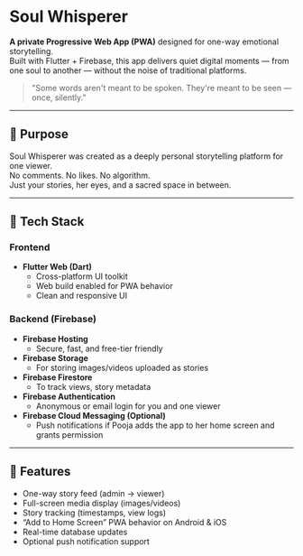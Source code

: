 # Soul Whisperer

**A private Progressive Web App (PWA)** designed for one-way emotional storytelling.  
Built with Flutter + Firebase, this app delivers quiet digital moments — from one soul to another — without the noise of traditional platforms.

> "Some words aren't meant to be spoken. They're meant to be seen — once, silently."

---

## 🌸 Purpose

Soul Whisperer was created as a deeply personal storytelling platform for one viewer.  
No comments. No likes. No algorithm.  
Just your stories, her eyes, and a sacred space in between.

---

## 🔧 Tech Stack

### Frontend
- **Flutter Web (Dart)**
  - Cross-platform UI toolkit
  - Web build enabled for PWA behavior
  - Clean and responsive UI

### Backend (Firebase)
- **Firebase Hosting**
  - Secure, fast, and free-tier friendly
- **Firebase Storage**
  - For storing images/videos uploaded as stories
- **Firebase Firestore**
  - To track views, story metadata
- **Firebase Authentication**
  - Anonymous or email login for you and one viewer
- **Firebase Cloud Messaging (Optional)**
  - Push notifications if Pooja adds the app to her home screen and grants permission

---

## 🚀 Features

- One-way story feed (admin → viewer)
- Full-screen media display (images/videos)
- Story tracking (timestamps, view logs)
- “Add to Home Screen” PWA behavior on Android & iOS
- Real-time database updates
- Optional push notification support

